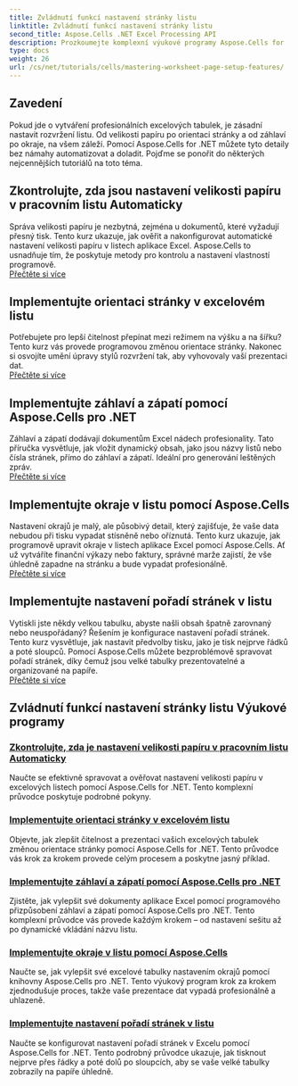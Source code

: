 ```yaml
---
title: Zvládnutí funkcí nastavení stránky listu
linktitle: Zvládnutí funkcí nastavení stránky listu
second_title: Aspose.Cells .NET Excel Processing API
description: Prozkoumejte komplexní výukové programy Aspose.Cells for .NET, včetně správy funkcí nastavení stránky listu, jako je velikost papíru, orientace, záhlaví, okraje a další.
type: docs
weight: 26
url: /cs/net/tutorials/cells/mastering-worksheet-page-setup-features/
---
```

## Zavedení

Pokud jde o vytváření profesionálních excelových tabulek, je zásadní nastavit rozvržení listu. Od velikosti papíru po orientaci stránky a od záhlaví po okraje, na všem záleží. Pomocí Aspose.Cells for .NET můžete tyto detaily bez námahy automatizovat a doladit. Pojďme se ponořit do některých nejcennějších tutoriálů na toto téma.

## Zkontrolujte, zda jsou nastavení velikosti papíru v pracovním listu Automaticky  
Správa velikosti papíru je nezbytná, zejména u dokumentů, které vyžadují přesný tisk. Tento kurz ukazuje, jak ověřit a nakonfigurovat automatické nastavení velikosti papíru v listech aplikace Excel. Aspose.Cells to usnadňuje tím, že poskytuje metody pro kontrolu a nastavení vlastností programově.  
[Přečtěte si více](./check-if-paper-size-settings/)

## Implementujte orientaci stránky v excelovém listu  
Potřebujete pro lepší čitelnost přepínat mezi režimem na výšku a na šířku? Tento kurz vás provede programovou změnou orientace stránky. Nakonec si osvojíte umění úpravy stylů rozvržení tak, aby vyhovovaly vaší prezentaci dat.  
[Přečtěte si více](./implement-page-orientation-in-excel-worksheet/)

## Implementujte záhlaví a zápatí pomocí Aspose.Cells pro .NET  
Záhlaví a zápatí dodávají dokumentům Excel nádech profesionality. Tato příručka vysvětluje, jak vložit dynamický obsah, jako jsou názvy listů nebo čísla stránek, přímo do záhlaví a zápatí. Ideální pro generování leštěných zpráv.  
[Přečtěte si více](./implement-header-footer/)

## Implementujte okraje v listu pomocí Aspose.Cells  

Nastavení okrajů je malý, ale působivý detail, který zajišťuje, že vaše data nebudou při tisku vypadat stísněně nebo oříznutá. Tento kurz ukazuje, jak programově upravit okraje v listech aplikace Excel pomocí Aspose.Cells. Ať už vytváříte finanční výkazy nebo faktury, správné marže zajistí, že vše úhledně zapadne na stránku a bude vypadat profesionálně.  
[Přečtěte si více](./implement-margins-in-worksheet/)

## Implementujte nastavení pořadí stránek v listu  

Vytiskli jste někdy velkou tabulku, abyste našli obsah špatně zarovnaný nebo neuspořádaný? Řešením je konfigurace nastavení pořadí stránek. Tento kurz vysvětluje, jak nastavit předvolby tisku, jako je tisk nejprve řádků a poté sloupců. Pomocí Aspose.Cells můžete bezproblémově spravovat pořadí stránek, díky čemuž jsou velké tabulky prezentovatelné a organizované na papíře.  
[Přečtěte si více](./implement-page-order-settings/)


## Zvládnutí funkcí nastavení stránky listu Výukové programy
### [Zkontrolujte, zda je nastavení velikosti papíru v pracovním listu Automaticky](./check-if-paper-size-settings/)
Naučte se efektivně spravovat a ověřovat nastavení velikosti papíru v excelových listech pomocí Aspose.Cells for .NET. Tento komplexní průvodce poskytuje podrobné pokyny.
### [Implementujte orientaci stránky v excelovém listu](./implement-page-orientation-in-excel-worksheet/)
Objevte, jak zlepšit čitelnost a prezentaci vašich excelových tabulek změnou orientace stránky pomocí Aspose.Cells for .NET. Tento průvodce vás krok za krokem provede celým procesem a poskytne jasný příklad.
### [Implementujte záhlaví a zápatí pomocí Aspose.Cells pro .NET](./implement-header-footer/)
Zjistěte, jak vylepšit své dokumenty aplikace Excel pomocí programového přizpůsobení záhlaví a zápatí pomocí Aspose.Cells pro .NET. Tento komplexní průvodce vás provede každým krokem – od nastavení sešitu až po dynamické vkládání názvu listu.
### [Implementujte okraje v listu pomocí Aspose.Cells](./implement-margins-in-worksheet/)
Naučte se, jak vylepšit své excelové tabulky nastavením okrajů pomocí knihovny Aspose.Cells pro .NET. Tento výukový program krok za krokem zjednodušuje proces, takže vaše prezentace dat vypadá profesionálně a uhlazeně.
### [Implementujte nastavení pořadí stránek v listu](./implement-page-order-settings/)
Naučte se konfigurovat nastavení pořadí stránek v Excelu pomocí Aspose.Cells for .NET. Tento podrobný průvodce ukazuje, jak tisknout nejprve přes řádky a poté dolů po sloupcích, aby se vaše velké tabulky zobrazily na papíře úhledně.